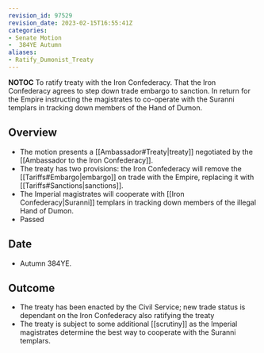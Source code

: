 ```yaml
---
revision_id: 97529
revision_date: 2023-02-15T16:55:41Z
categories:
- Senate Motion
-  384YE Autumn
aliases:
- Ratify_Dumonist_Treaty
---
```



__NOTOC__
 To ratify treaty with the Iron Confederacy. That the Iron Confederacy agrees to step down trade embargo to sanction. In return for the Empire instructing the magistrates to co-operate with the Suranni templars in tracking down members of the Hand of Dumon.

## Overview
* The motion presents a [[Ambassador#Treaty|treaty]] negotiated by the [[Ambassador to the Iron Confederacy]].
* The treaty has two provisions: the Iron Confederacy will remove the [[Tariffs#Embargo|embargo]] on trade with the Empire, replacing it with [[Tariffs#Sanctions|sanctions]].
* The Imperial magistrates will cooperate with [[Iron Confederacy|Suranni]] templars in tracking down members of the illegal Hand of Dumon.
* Passed

## Date
* Autumn 384YE.
## Outcome
* The treaty has been enacted by the Civil Service; new trade status is dependant on the Iron Confederacy also ratifying the treaty
* The treaty is subject to some additional [[scrutiny]] as the Imperial magistrates determine the best way to cooperate with the Suranni templars.